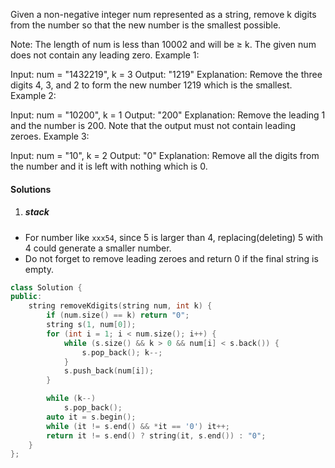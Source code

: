 Given a non-negative integer num represented as a string, remove k digits from the number so that the new number is the smallest possible.

Note:
The length of num is less than 10002 and will be ≥ k.
The given num does not contain any leading zero.
Example 1:

Input: num = "1432219", k = 3
Output: "1219"
Explanation: Remove the three digits 4, 3, and 2 to form the new number 1219 which is the smallest.
Example 2:

Input: num = "10200", k = 1
Output: "200"
Explanation: Remove the leading 1 and the number is 200. Note that the output must not contain leading zeroes.
Example 3:

Input: num = "10", k = 2
Output: "0"
Explanation: Remove all the digits from the number and it is left with nothing which is 0.


#### Solutions

1. ##### stack

- For number like `xxx54`, since 5 is larger than 4, replacing(deleting) 5 with 4 could generate a smaller number.
- Do not forget to remove leading zeroes and return 0 if the final string is empty.

```cpp
class Solution {
public:
    string removeKdigits(string num, int k) {
        if (num.size() == k) return "0";
        string s(1, num[0]);
        for (int i = 1; i < num.size(); i++) {
            while (s.size() && k > 0 && num[i] < s.back()) {
                s.pop_back(); k--;
            }
            s.push_back(num[i]);
        }

        while (k--)
            s.pop_back();
        auto it = s.begin();
        while (it != s.end() && *it == '0') it++;
        return it != s.end() ? string(it, s.end()) : "0";
    }
};
```